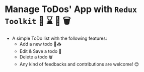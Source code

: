 # Manage ToDos' App with `Redux Toolkit` 📝 ⌛ 💾 🗑️

- A simple ToDo list with the following features:
  - Add a new todo 📝📥
  <!-- - Mark a todo as completed ✅ -->
  - Edit & Save a todo 📝
  - Delete a todo 🗑️
  <!-- - Filter todos based on their status (completed/active) -->
  - Any kind of feedbacks and contributions are welcome! 😊